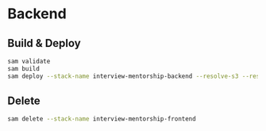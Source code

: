 # Backend

## Build & Deploy

```bash
sam validate
sam build
sam deploy --stack-name interview-mentorship-backend --resolve-s3 --resolve-image-repos --capabilities CAPABILITY_AUTO_EXPAND CAPABILITY_IAM
```

## Delete

```bash
sam delete --stack-name interview-mentorship-frontend
```

